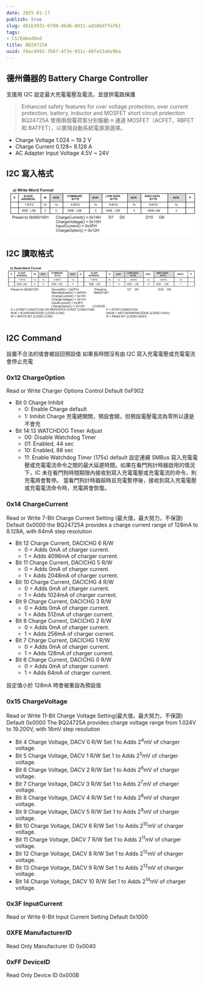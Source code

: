```yaml
---
date: 2025-01-17
publish: true
slug: d81b3931-6700-4bd6-8031-ad18bdffaf61
tags:
- CS/Embedded
title: BQ24725A
uuid: f6ac4991-7b67-4f3e-931c-48fa53a6e9ba
---
```

## 德州儀器的 Battery Charge Controller

支援用 I2C 設定最大充電電壓及電流，並提供電路保護

> Enhanced safety features for over voltage protection, over current protection, battery, inductor and MOSFET short circuit protection
> BQ24725A 使用兩個電荷泵分別驅動 n 通道 MOSFET（ACFET、RBFET 和 BATFET），以實現自動系統電源源選擇。



- Charge Voltage 1.024 ~ 19.2 V
- Charge Current 0.128~ 8.128 A
- AC Adapter Input Voltage 4.5V ~ 24V

## I2C 寫入格式

![](../f6cdcd4e-db34-4aed-8942-376171e1093c.png)

## I2C 讀取格式

![](../bc243c67-b1ae-4786-815b-2075c0179e41.png)

## I2C Command

設置不合法的值會被設回預設值
如果長時間沒有由 I2C 寫入充電電壓或充電電流會停止充電

### 0x12 ChargeOption

Read or Write
Charger Options Control
Default 0xF902

- Bit 0 Charge Inhibit
  - 0: Enable Charge default
  - 1: Inhibit Charge
    充電總開關，預設會開，但預設電壓電流為零所以還是不會充
- Bit 14:13 WATCHDOG Timer Adjust
  - 00: Disable Watchdog Timer
  - 01: Enabled, 44 sec
  - 10: Enabled, 88 sec
  - 11: Enable Watchdog Timer (175s) default
    設定連續 SMBus 寫入充電電壓或充電電流命令之間的最大延遲時間。如果在看門狗計時器啟用的情況下，IC 未在看門狗時間期限內接收到寫入充電電壓或充電電流的命令，則充電將會暫停。
    當看門狗計時器超時且充電暫停後，接收到寫入充電電壓或充電電流命令時，充電將會恢復。

### 0x14 ChargeCurrent

Read or Write
7-Bit Charge Current Setting (最大值，最大努力，不保證)
Default 0x0000
the BQ24725A provides a charge current range of 128mA to 8.128A, with 64mA step resolution

- Bit 12 Charge Current, DACICHG 6 R/W
  - 0 = Adds 0mA of charger current.
  - 1 = Adds 4096mA of charger current.
- Bit 11 Charge Current, DACICHG 5 R/W
  - 0 = Adds 0mA of charger current.
  - 1 = Adds 2048mA of charger current.
- Bit 10 Charge Current, DACICHG 4 R/W
  - 0 = Adds 0mA of charger current.
  - 1 = Adds 1024mA of charger current.
- Bit 9 Charge Current, DACICHG 3 R/W
  - 0 = Adds 0mA of charger current.
  - 1 = Adds 512mA of charger current.
- Bit 8 Charge Current, DACICHG 2 R/W
  - 0 = Adds 0mA of charger current.
  - 1 = Adds 256mA of charger current.
- Bit 7 Charge Current, DACICHG 1 R/W
  - 0 = Adds 0mA of charger current.
  - 1 = Adds 128mA of charger current.
- Bit 6 Charge Current, DACICHG 0 R/W
  - 0 = Adds 0mA of charger current.
  - 1 = Adds 64mA of charger current.

設定值小於 128mA 時會被重設為預設值

### 0x15 ChargeVoltage

Read or Write
11-Bit Charge Voltage Setting(最大值，最大努力，不保證)
Default 0x0000
The BQ24725A provides charge voltage range from 1.024V to 19.200V, with 16mV step resolution

- Bit 4 Charge Voltage, DACV 0 R/W Set 1 to Adds 2<sup>4</sup>mV of charger voltage.
- Bit 5 Charge Voltage, DACV 1 R/W Set 1 to Adds 2<sup>5</sup>mV of charger voltage.
- Bit 6 Charge Voltage, DACV 2 R/W Set 1 to Adds 2<sup>6</sup>mV of charger voltage.
- Bit 7 Charge Voltage, DACV 3 R/W Set 1 to Adds 2<sup>7</sup>mV of charger voltage.
- Bit 8 Charge Voltage, DACV 4 R/W Set 1 to Adds 2<sup>8</sup>mV of charger voltage.
- Bit 9 Charge Voltage, DACV 5 R/W Set 1 to Adds 2<sup>9</sup>mV of charger voltage.
- Bit 10 Charge Voltage, DACV 6 R/W Set 1 to Adds 2<sup>10</sup>mV of charger voltage.
- Bit 11 Charge Voltage, DACV 7 R/W Set 1 to Adds 2<sup>11</sup>mV of charger voltage.
- Bit 12 Charge Voltage, DACV 8 R/W Set 1 to Adds 2<sup>12</sup>mV of charger voltage.
- Bit 13 Charge Voltage, DACV 9 R/W Set 1 to Adds 2<sup>13</sup>mV of charger voltage.
- Bit 14 Charge Voltage, DACV 10 R/W Set 1 to Adds 2<sup>14</sup>mV of charger voltage.

### 0x3F InputCurrent

Read or Write
6-Bit Input Current Setting
Default 0x1000

### 0XFE ManufacturerID

Read Only
Manufacturer ID 0x0040

### 0xFF DeviceID

Read Only
Device ID 0x000B
